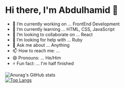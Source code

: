# Hi there, I'm Abdulhamid 👋

- 🔭 I’m currently working on ... FrontEnd Development
- 🌱 I’m currently learning ... HTML, CSS, JavaScript
- 👯 I’m looking to collaborate on ... React
- 🤔 I’m looking for help with ... Ruby
- 💬 Ask me about ... Anything
- 📫 How to reach me: ... 
- 😄 Pronouns: ... He/Him
- ⚡ Fun fact: ... I'm half finished

![Anurag's GitHub stats](https://github-readme-stats.vercel.app/api?username=abdulhamiid&show_icons=true&theme=radical)<br/>
[![Top Langs](https://github-readme-stats.vercel.app/api/top-langs/?username=abdulhamiid&layout=compact)](https://github.com/abdulhamiid/github-readme-stats)
